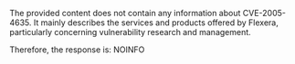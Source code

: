 The provided content does not contain any information about CVE-2005-4635. It mainly describes the services and products offered by Flexera, particularly concerning vulnerability research and management.

Therefore, the response is:
NOINFO